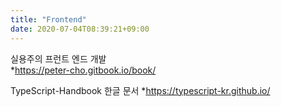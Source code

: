 ```yaml
---
title: "Frontend"
date: 2020-07-04T08:39:21+09:00
---
```


실용주의 프런트 엔드 개발  
 *https://peter-cho.gitbook.io/book/

TypeScript-Handbook 한글 문서
 *https://typescript-kr.github.io/